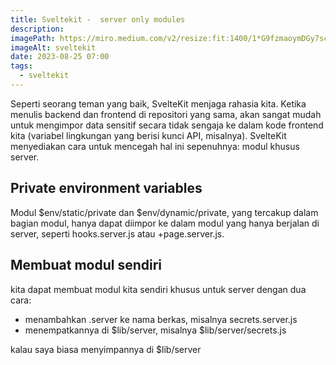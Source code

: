 ```yaml
---
title: Sveltekit -  server only modules
description:
imagePath: https://miro.medium.com/v2/resize:fit:1400/1*G9fzmaoymDGy7scbkgpC7A.png
imageAlt: sveltekit
date: 2023-08-25 07:00
tags:
  - sveltekit
---
```


Seperti seorang teman yang baik, SvelteKit menjaga rahasia kita. Ketika menulis backend dan frontend di repositori yang sama, akan sangat mudah untuk mengimpor data sensitif secara tidak sengaja ke dalam kode frontend kita (variabel lingkungan yang berisi kunci API, misalnya). SvelteKit menyediakan cara untuk mencegah hal ini sepenuhnya: modul khusus server.

## Private environment variables

Modul $env/static/private dan $env/dynamic/private, yang tercakup dalam bagian modul, hanya dapat diimpor ke dalam modul yang hanya berjalan di server, seperti hooks.server.js atau +page.server.js.

## Membuat modul sendiri

kita dapat membuat modul kita sendiri khusus untuk server dengan dua cara:

- menambahkan .server ke nama berkas, misalnya secrets.server.js
- menempatkannya di $lib/server, misalnya $lib/server/secrets.js

kalau saya biasa menyimpannya di $lib/server
